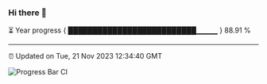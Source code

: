 ### Hi there 👋

⏳ Year progress { ██████████████████████████▁▁▁▁ } 88.91 %

---

⏰ Updated on Tue, 21 Nov 2023 12:34:40 GMT

![Progress Bar CI](https://github.com/ZhaoGui/ZhaoGui/workflows/Progress%20Bar%20CI/badge.svg)
